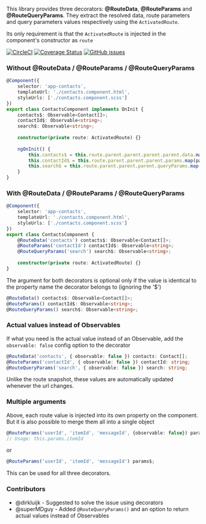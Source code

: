 This library provides three decorators: **@RouteData**, **@RouteParams** and **@RouteQueryParams**. They extract the resolved
data, route parameters and query parameters values respectively using the `ActivatedRoute`. 

Its only requirement is that the `ActivatedRoute` is injected in the component's constructor as `route`

[![CircleCI](https://circleci.com/gh/scaljeri/angular-route-xxl.svg?style=svg)](https://circleci.com/gh/scaljeri/angular-route-xxl)
[![Coverage Status](https://coveralls.io/repos/github/scaljeri/angular-route-xxl/badge.svg?branch=multiple-values)](https://coveralls.io/github/scaljeri/angular-route-xxl?branch=multiple-values)
[![GitHub issues](https://img.shields.io/github/issues/scaljeri/angular-route-xxl.svg?style=plastic)](https://github.com/scaljeri/angular-route-xxl/issues)

### Without @RouteData / @RouteParams / @RouteQueryParams

```typescript
@Component({
    selector: 'app-contacts',
    templateUrl: './contacts.component.html',
    styleUrls: ['./contacts.component.scss']
})
export class ContactsComponent implements OnInit {
    contacts$: Observable<Contact[]>;
    contactId$: Observable<string>;
    search$: Observable<string>;
    
    constructor(private route: ActivatedRoute) {}
    
    ngOnInit() {
        this.contacts$ = this.route.parent.parent.parent.parent.data.map(data => data['contacts']);
        this.contactId$ = this.route.parent.parent.parent.params.map(params => params['contactId']);
        this.search$ = this.route.parent.parent.parent.queryParams.map(queryParams => queryParams['search']);
    }
}
```

### With @RouteData / @RouteParams / @RouteQueryParams

```typescript
@Component({
    selector: 'app-contacts',
    templateUrl: './contacts.component.html',
    styleUrls: ['./contacts.component.scss']
})
export class ContactsComponent {
    @RouteData('contacts') contacts$: Observable<Contact[]>;
    @RouteParams('contactId') contactId$: Observable<string>;
    @RouteQueryParams('search') search$: Observable<string>;
    
    constructor(private route: ActivatedRoute) {}
}
```

The argument for both decorators is optional only if the value is identical to the property name 
the decorator belongs to (ignoring the '$')

```typescript
@RouteData() contacts$: Observable<Contact[]>;
@RouteParams() contactId$: Observable<string>;
@RouteQueryParams() search$: Observable<string>;
```

### Actual values instead of Observables 

If what you need is the actual value instead of an Observable, add the `observable: false` config option
to the decorator

```typescript
@RouteData('contacts', { observable: false }) contacts: Contact[];
@RouteParams('contactId', { observable: false }) contactId: string;
@RouteQueryParams('search', { observable: false }) search: string;
```

Unlike the route snapshot, these values are automatically updated whenever the url changes.

### Multiple arguments
Above, each route value is injected into its own property on the component. But it is also possible
to merge them all into a single object

```typescript
@RouteParams('userId', 'itemId', 'messageId', {observable: false}) params;
// Usage: this.params.itemId   
```

or

```typescript
@RouteParams('userId', 'itemId', 'messageId') params$; 
```

This can be used for all three decorators.

### Contributors
   + @dirkluijk - Suggested to solve the issue using decorators
   + @superMDguy - Added `@RouteQueryParams()` and an option to return actual values instead of Observables
